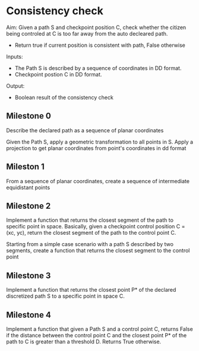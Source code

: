 # Consistency check

Aim: Given a path S and checkpoint position C, check whether the citizen being controled at C is too far away from the auto decleared path.
- Return true if current position is consistent with path, False otherwise

Inputs:
- The Path S is described by a sequence of coordinates in DD format.
- Checkpoint postion C in DD format.

Output:
- Boolean result of the consistency check

## Milestone 0

Describe the declared path as a sequence of planar coordinates

Given the Path S, apply a geometric transformation to all points in S. Apply a projection to get planar coordinates from point's coordinates in dd format

## Mileston 1

From a sequence of planar coordinates, create a sequence of intermediate equidistant points
 
## Milestone 2

Implement a function that returns the closest segment of the path to specific point in space. 
Basically, given a checkpoint control position C = (xc, yc), return the closest segment of the path to the control point C.

Starting from a simple case scenario with a path S described by two segments, create a function that returns the closest segment to the control point 

## Milestone 3

Implement a function that returns the closest point P* of the declared discretized path S to a specific point in space C.

## Milestone 4

Implement a function that given a Path S and a control point C, returns False if the distance between the control point C and the closest point P* of the path to C is greater than a threshold D. Returns True otherwise.


